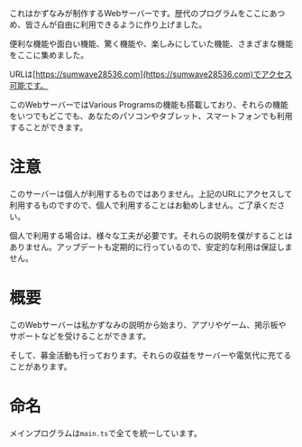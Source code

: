 これはかずなみが制作するWebサーバーです。歴代のプログラムをここにあつめ、皆さんが自由に利用できるように作り上げました。

便利な機能や面白い機能、驚く機能や、楽しみにしていた機能、さまざまな機能をここに集めました。

URLは[https://sumwave28536.com](https://sumwave28536.com)でアクセス可能です。

このWebサーバーではVarious Programsの機能も搭載しており、それらの機能をいつでもどこでも、あなたのパソコンやタブレット、スマートフォンでも利用することができます。

# 注意
このサーバーは個人が利用するものではありません。上記のURLにアクセスして利用するものですので、個人で利用することはお勧めしません。ご了承ください。

個人で利用する場合は、様々な工夫が必要です。それらの説明を僕がすることはありません。アップデートも定期的に行っているので、安定的な利用は保証しません。

# 概要
このWebサーバーは私かずなみの説明から始まり、アプリやゲーム、掲示板やサポートなどを受けることができます。

そして、募金活動も行っております。それらの収益をサーバーや電気代に充てることがあります。

# 命名
メインプログラムは`main.ts`で全てを統一しています。